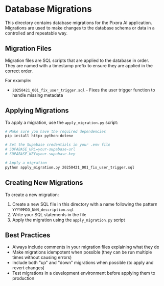 # Database Migrations

This directory contains database migrations for the Pixora AI application. Migrations are used to make changes to the database schema or data in a controlled and repeatable way.

## Migration Files

Migration files are SQL scripts that are applied to the database in order. They are named with a timestamp prefix to ensure they are applied in the correct order.

For example:
- `20250421_001_fix_user_trigger.sql` - Fixes the user trigger function to handle missing metadata

## Applying Migrations

To apply a migration, use the `apply_migration.py` script:

```bash
# Make sure you have the required dependencies
pip install httpx python-dotenv

# Set the Supabase credentials in your .env file
# SUPABASE_URL=your-supabase-url
# SUPABASE_KEY=your-supabase-key

# Apply a migration
python apply_migration.py 20250421_001_fix_user_trigger.sql
```

## Creating New Migrations

To create a new migration:

1. Create a new SQL file in this directory with a name following the pattern `YYYYMMDD_NNN_description.sql`
2. Write your SQL statements in the file
3. Apply the migration using the `apply_migration.py` script

## Best Practices

- Always include comments in your migration files explaining what they do
- Make migrations idempotent when possible (they can be run multiple times without causing errors)
- Include both "up" and "down" migrations when possible (to apply and revert changes)
- Test migrations in a development environment before applying them to production

